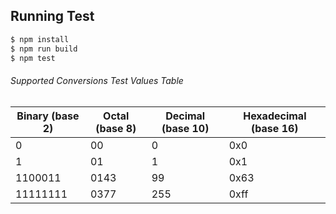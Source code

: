 ## Running Test

```sh
$ npm install
$ npm run build
$ npm test
```

###### Supported Conversions Test Values Table
| Binary (base 2) | Octal (base 8) | Decimal (base 10) | Hexadecimal (base 16) |
| --------------- | -------------- | ----------------- | --------------------- |
| 0               | 00             | 0                 | 0x0                   |
| 1               | 01             | 1                 | 0x1                   |
| 1100011         | 0143           | 99                | 0x63                  |
| 11111111        | 0377           | 255               | 0xff                  |
